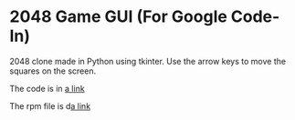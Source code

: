 # 2048 Game GUI (For Google Code-In)

2048 clone made in Python using tkinter. Use the arrow keys to move the squares on the screen.

The code is in [a link](https://github.com/suhas-arun/Google-Code-In/blob/master/2048-GUI/2048/__init__.py)


The rpm file is d[a link](https://github.com/suhas-arun/Google-Code-In/blob/master/2048-GUI/dist/2048-0.1-1.noarch.rpm)

